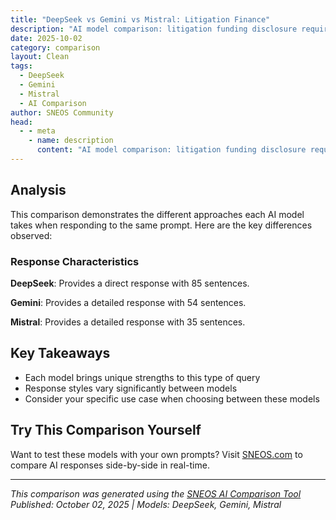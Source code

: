 ```yaml
---
title: "DeepSeek vs Gemini vs Mistral: Litigation Finance"
description: "AI model comparison: litigation funding disclosure requirements..."
date: 2025-10-02
category: comparison
layout: Clean
tags:
  - DeepSeek
  - Gemini
  - Mistral
  - AI Comparison
author: SNEOS Community
head:
  - - meta
    - name: description
      content: "AI model comparison: litigation funding disclosure requirements..."
---
```


<ChatComparison
  title="DeepSeek vs Gemini vs Mistral: Litigation Finance"
  prompt="litigation funding disclosure requirements"
  :responses='{
    "DeepSeek": "Of course. This is a complex and rapidly evolving area of law. Here is a comprehensive overview of litigation funding disclosure requirements, broken down by jurisdiction and context.\n\n### Executive Summary\n\nLitigation funding (or third-party litigation funding - TPLF) is the practice where a third party, not involved in the lawsuit, provides capital to a claimant to finance their legal costs in exchange for a portion of the financial recovery. **Disclosure requirements** refer to the legal obligations to reveal the existence, terms, or identity of such a funder to the opposing party, the court, or a regulatory body.\n\nThe central tension is between:\n*   **Transparency \u0026 Integrity:** Preventing conflicts of interest, ensuring the lawyer\u0027s duty to the client is paramount, and managing procedural abuse (e.g., funder control over settlement decisions).\n*   **Confidentiality \u0026 Privilege:** Protecting the funded party\u0027s private financial arrangements and litigation strategy from the opposing side.\n\n---\n\n### 1. United States\n\nIn the U.S., disclosure is primarily driven by **federal court rules** and **judicial discretion**, with no overarching federal statute.\n\n#### a) Federal Courts\n*   **The Key Rule: Federal Rule of Civil Procedure 26.**\n    *   Discovery is generally limited to matters \u0022relevant to any party\u0027s claim or defense.\u0022 For years, the mere existence of a funding agreement was often deemed irrelevant and protected by attorney-work product doctrine.\n    *   **The Trend is Changing:** Several influential federal courts have begun requiring disclosure, arguing that funder control or a funder\u0027s financial interest in the outcome *is* relevant to issues of **party standing, jurisdiction, and potential conflicts of interest.**\n    *   **Leading Case Law:**\n        *   ***Miller UK Ltd. v. Caterpillar, Inc.*** (D. Del. 2016): A landmark case where the court ordered disclosure of the funding agreement, finding it \u0022reasonably calculated to lead to the discovery of admissible evidence\u0022 regarding the funder\u0027s potential control and the case\u0027s real parties in interest.\n        *   Several District Courts, including the Northern District of California, have implemented **standing orders** that require automatic disclosure of third-party litigation funding in civil cases.\n\n#### b) Proposed Federal Rule\nThere have been repeated proposals to amend the Federal Rules of Civil Procedure to mandate disclosure of third-party funding agreements, but none have been adopted yet. The debate continues.\n\n#### c) State Courts\nState approaches vary widely:\n*   **Wisconsin** and **West Virginia** have statutes that explicitly require disclosure of litigation funding agreements.\n*   Other states have rules or case law that may require disclosure in specific contexts, such as class actions.\n\n---\n\n### 2. United Kingdom\n\nThe UK, particularly England and Wales, has a more developed and transparent regulatory approach to litigation funding.\n\n*   **The Key Regulator:** The **Civil Justice Council (CJC)** and the **Commercial Court**.\n*   **Disclosure Requirements:**\n    1.  **Commercial Court Guide:** Parties in the Commercial Court are **required to disclose** the existence of a litigation funding agreement and the identity of the funder.\n    2.  **Security for Costs:** This is a critical area. If a defendant can show that a claimant would be unable to pay the defendant\u0027s legal costs if the claimant loses, the court can order the claimant to provide security. The presence of a well-funded third-party backer can negate the need for security, but the details of the funding must be disclosed to the court to make this determination.\n    3.  **Arbitration:** While traditionally confidential, there is a growing trend in English-seated international arbitration for tribunals to order disclosure of funding arrangements, especially concerning conflicts of interest (e.g., if an arbitrator has a connection to a funder).\n\n---\n\n### 3. Australia\n\nAustralia has one of the most mature litigation funding markets globally, and its disclosure regime is robust, especially in class actions.\n\n*   **The Key Regulator:** The **Federal Court of Australia**.\n*   **Disclosure Requirements:**\n    *   The Federal Court\u0027s **Class Action Practice Note** (GPN-CA) mandates early and comprehensive disclosure of funding agreements.\n    *   Requirements include disclosing the funder\u0027s identity, the terms of the agreement (including the commission rate), and any clauses that affect the funder\u0027s control over the proceedings (e.g., veto rights over settlements).\n    *   The court must approve the funding commission as \u0022reasonable and fair\u0022 before it can be paid from the settlement or judgment proceeds. This makes full disclosure mandatory.\n\n---\n\n### 4. European Union\n\nThe EU is moving towards a harmonized approach, though it\u0027s not yet fully implemented.\n\n*   **The Key Instrument: The EU Representative Actions Directive (2020/1828).**\n    *   This directive, which must be transposed into national law by member states, applies to representative actions (similar to class actions) brought by qualified entities on behalf of consumers.\n    *   **It mandates that member states ensure that qualified entities disclose to the court:**\n        1.  The source of the funds used to finance the action.\n        2.  Whether a third-party funder is involved.\n        3.  **The nature of the funding agreement** (e.g., whether the funder\u0027s remuneration is contingent on the success of the action).\n    *   This information must be provided to the court at the start of the proceedings.\n\n---\n\n### 5. International Arbitration\n\nThis is a highly contested area with no universal rule.\n\n*   **The Key Issue:** Concerns over **conflicts of interest** (if an arbitrator has ties to a professional funder) and **security for costs** are driving the push for disclosure.\n*   **Institutional Rules:**\n    *   **ICSID Rules (2022):** The updated rules explicitly require parties to disclose the name and address of any non-party from which the party has received funds for the pursuit or defense of the proceedings via a direct funding agreement.\n    *   **ICC Notes (2016):** While not mandatory, the ICC encourages parties to disclose the existence of third-party funders and their identity to assist with arbitrator conflicts checks.\n*   **Tribunal Discretion:** Even without specific rules, tribunals often have broad discretion to order disclosure if they believe it is relevant to a specific issue like security for costs or conflicts.\n\n### Summary Table of Disclosure Triggers\n\n| Jurisdiction/Context | Primary Trigger for Disclosure | What Typically Must Be Disclosed |\n| :--- | :--- | :--- |\n| **U.S. Federal Courts** | Judicial Discretion / Relevance to Claims | Identity of funder; Terms of agreement (control, fee structure) |\n| **UK Commercial Court** | Court Rules | Identity of funder; Existence of agreement |\n| **Australia (Class Actions)** | Court Rules \u0026 Fairness | Full funding agreement; Commission rate; Control terms |\n| **European Union (Representative Actions)** | EU Directive | Source of funds; Identity of funder; Nature of agreement |\n| **International Arbitration** | Institutional Rules / Tribunal Discretion | Identity of funder (for conflicts); Financial details (for security) |\n\n### Key Reasons for Requiring Disclosure\n\n1.  **Conflicts of Interest:** To ensure the lawyer\u0027s professional judgment is not compromised by the funder\u0027s financial interests.\n2.  **Security for Costs:** To allow the opposing party to assess whether it can recover its costs if it wins.\n3.  **Jurisdiction and Standing:** To identify the real party in interest, which can affect subject-matter jurisdiction in U.S. courts.\n4.  **Procedure and Abuse:** To prevent funders from driving frivolous litigation or exerting undue influence over settlement decisions.\n5.  **Arbitrator Impartiality:** In arbitration, to prevent an undisclosed relationship between a funder and an arbitrator.\n\n**Conclusion:** The global trend is unmistakably moving towards **greater transparency and mandatory disclosure** of litigation funding, particularly in class actions, commercial litigation, and international arbitration. Parties and funders must be aware of the specific rules in the forum where their case will be heard.",
    "Gemini": "Litigation funding disclosure requirements are a developing area of law, and the specific rules vary significantly depending on the jurisdiction. There\u0027s no single, universal standard. Here\u0027s a breakdown of the key aspects:\n\n**Why Disclosure is Being Considered/Required:**\n\n*   **Transparency:**  To provide courts and opposing parties with information about the source of funding, potentially affecting strategy, settlements, and the fairness of proceedings.\n*   **Conflict of Interest:** To identify potential conflicts of interest involving the funder, counsel, parties, or the court.\n*   **Control/Influence:** To assess the degree of control the funder exerts over the litigation, raising concerns about who is ultimately making decisions.\n*   **Settlement:** To help understand the potential impact of the funding agreement on settlement negotiations and outcomes.\n*   **Fairness:** To avoid situations where a funder has undue influence over a case\u0027s outcome or where a funder exploits a vulnerable litigant.\n\n**Jurisdictional Differences (Examples):**\n\n*   **Federal Courts (U.S.):**\n    *   **Rule 7.1, Federal Rules of Civil Procedure (Corporate Disclosure Statement):** Requires corporations and other organizational parties to disclose parent corporations and publicly held corporations owning 10% or more of the party\u0027s stock. *This rule, while not specifically targeting litigation funding, can sometimes capture funder relationships in corporate cases if the funder owns a significant stake in the funded party.*\n    *   **Standing Orders/Local Rules:** Many individual federal courts have adopted standing orders or local rules that *require* disclosure of litigation funding.  These requirements vary widely.  Some require disclosure of the funder\u0027s identity; others require disclosure of the funding agreement itself (subject to possible redaction).  Still others are triggered only in certain types of cases (e.g., class actions).\n    *   **Class Action Rule 23(h):** In class actions, there is growing scrutiny and increasing expectation of disclosure of third-party funding arrangements in the context of attorney\u0027s fees.\n*   **Delaware:**\n    *   **Delaware Chancery Court Rule 170:** A landmark rule that *mandates* disclosure of third-party funding arrangements in covered proceedings before the Court of Chancery. It requires disclosure of the funder\u0027s identity and basic information about the funding arrangement.\n*   **New Jersey:**\n    *   **Proposed Rule:** New Jersey has considered (and continues to discuss) a rule requiring disclosure of litigation funding.\n*   **Other U.S. States:**  Several other states are actively considering or have introduced legislation related to litigation funding disclosure.\n*   **United Kingdom:**  There are no broad mandatory disclosure requirements, but the existence of a funding agreement can impact costs allocation, and courts can order disclosure in specific circumstances.\n*   **Australia:**  No general mandatory disclosure requirements, but potential disclosure obligations exist in insolvency proceedings.\n*   **Singapore:** Singapore International Commercial Court (SICC) requires disclosure of litigation funding arrangements.\n\n**Key Information Typically Required (When Disclosure is Mandated):**\n\n*   **Identity of the Funder:** The name and contact information of the third-party funder.\n*   **Terms of the Agreement:** The basic terms of the funding agreement, often with redactions to protect commercially sensitive information. This may include:\n    *   Amount of funding provided.\n    *   Percentage of recovery the funder is entitled to.\n    *   Funder\u0027s right to control or influence the litigation.\n    *   Terms for terminating the agreement.\n*   **Relationship between Funder and Counsel:** Whether the funder has any relationship with the party\u0027s counsel.\n\n**Arguments For and Against Disclosure:**\n\n*   **Arguments For:**\n    *   Increases transparency and fairness.\n    *   Helps identify potential conflicts of interest.\n    *   Provides valuable information for settlement negotiations.\n    *   Discourages frivolous or abusive litigation funded by third parties.\n*   **Arguments Against:**\n    *   May create a chilling effect on legitimate litigation funding.\n    *   Could be used strategically by opponents to gain an unfair advantage.\n    *   May require disclosure of commercially sensitive information.\n    *   Adds complexity and cost to litigation.\n\n**Practical Implications:**\n\n*   **Due Diligence:** Parties considering litigation funding should be aware of the disclosure requirements in the relevant jurisdiction(s) and discuss them with their counsel and potential funders.\n*   **Negotiating Funding Agreements:** Funding agreements should be drafted with potential disclosure requirements in mind, including provisions for redaction and confidentiality.\n*   **Strategic Considerations:** Parties should carefully consider the strategic implications of disclosing the existence and terms of a funding agreement.\n*   **Stay Informed:** Keep abreast of the evolving legal landscape regarding litigation funding disclosure, as rules and regulations are constantly changing.\n\n**Where to Find Specific Disclosure Rules:**\n\n*   **Federal Rules of Civil Procedure**\n*   **Local Rules of Individual Federal District Courts:** (These are often available on the court\u0027s website.)\n*   **State Court Rules:** (Check the relevant state\u0027s rules of civil procedure.)\n*   **Court Websites:** (Some courts publish specific orders or guidelines related to litigation funding disclosure.)\n*   **Legal Research Databases:** (Westlaw, LexisNexis, Bloomberg Law)\n*   **Consult with Legal Counsel:** Litigation attorneys practicing in the relevant jurisdiction will be the most knowledgeable about the current rules and trends.\n\n**In summary:** The trend is toward *increased* disclosure of litigation funding arrangements, but the specific requirements vary widely.  It\u0027s essential to carefully research the applicable rules in the relevant jurisdiction(s) and to consult with experienced legal counsel. Failure to comply with disclosure requirements can have serious consequences, including sanctions and the loss of funding.\n",
    "Mistral": "Litigation funding, also known as third-party funding, involves a third party providing financial resources to a plaintiff to cover the costs of litigation in exchange for a share of any financial recovery. Disclosure requirements for litigation funding can vary significantly depending on the jurisdiction and the specific rules governing the court or arbitration process. Here are some general considerations regarding disclosure requirements:\n\n### United States\n1. **Federal Courts**:\n   - **Rule 26(a)(1)(A)(v)**: In federal courts, the Federal Rules of Civil Procedure (FRCP) require parties to disclose any person or entity with a financial interest in the outcome of the case. This includes third-party funders.\n   - **Local Rules**: Some federal district courts have local rules that specifically address the disclosure of litigation funding.\n\n2. **State Courts**:\n   - Disclosure requirements can vary widely from state to state. Some states have specific rules or statutes requiring disclosure, while others do not.\n\n### United Kingdom\n1. **Civil Procedure Rules (CPR)**:\n   - The UK has specific rules regarding the disclosure of litigation funding. Under the CPR, parties are generally required to disclose the existence of third-party funding arrangements.\n   - **CPR 44.15**: This rule addresses the recoverability of costs from third-party funders and may require disclosure of the funding agreement.\n\n### Australia\n1. **Federal Court Rules**:\n   - The Federal Court of Australia has rules that may require disclosure of third-party funding arrangements, particularly in class action lawsuits.\n   - **Practice Note CM 17**: This practice note provides guidelines for the disclosure of litigation funding in class actions.\n\n### International Arbitration\n1. **Institutional Rules**:\n   - Many international arbitration institutions, such as the International Chamber of Commerce (ICC) and the London Court of International Arbitration (LCIA), have rules that require disclosure of third-party funding.\n   - **ICC Rules**: The ICC Arbitration Rules require parties to disclose the existence and identity of any third-party funder.\n   - **LCIA Rules**: The LCIA Arbitration Rules also require disclosure of third-party funding arrangements.\n\n### General Considerations\n1. **Confidentiality**:\n   - While disclosure of the existence and identity of the funder is often required, the specific terms of the funding agreement may remain confidential.\n\n2. **Ethical Considerations**:\n   - Lawyers have ethical obligations to disclose material information to the court, which may include the existence of third-party funding.\n\n3. **Transparency**:\n   - Disclosure requirements are often aimed at ensuring transparency and fairness in the litigation process, allowing all parties and the court to be aware of any financial interests that could influence the outcome.\n\n### Best Practices\n1. **Early Disclosure**:\n   - It is generally advisable to disclose the existence of third-party funding early in the litigation process to avoid potential complications or sanctions.\n\n2. **Documentation**:\n   - Maintain clear and comprehensive documentation of the funding agreement and any disclosures made to the court or opposing parties.\n\n3. **Legal Advice**:\n   - Consult with legal counsel to ensure compliance with all applicable disclosure requirements in the relevant jurisdiction.\n\nDisclosure requirements for litigation funding can be complex and vary significantly between jurisdictions. It is crucial to stay informed about the specific rules and regulations in the jurisdiction where the litigation is taking place."
  }'
  published-date="00:10"
/>

## Analysis

This comparison demonstrates the different approaches each AI model takes when responding to the same prompt. Here are the key differences observed:

### Response Characteristics

**DeepSeek**: Provides a direct response with 85 sentences. 

**Gemini**: Provides a detailed response with 54 sentences. 

**Mistral**: Provides a detailed response with 35 sentences. 

## Key Takeaways

- Each model brings unique strengths to this type of query
- Response styles vary significantly between models
- Consider your specific use case when choosing between these models

## Try This Comparison Yourself

Want to test these models with your own prompts? Visit [SNEOS.com](https://sneos.com) to compare AI responses side-by-side in real-time.

---

*This comparison was generated using the [SNEOS AI Comparison Tool](https://sneos.com)*
*Published: October 02, 2025 | Models: DeepSeek, Gemini, Mistral*
